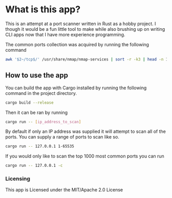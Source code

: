 # What is this app?

This is an attempt at a port scanner written in Rust as a hobby project.
I though it would be a fun little tool to make while also brushing up on
writing CLI apps now that I have more experience programming.

The common ports collection was acquired by running the following command

```bash
awk '$2~/tcp$/' /usr/share/nmap/nmap-services | sort -r -k3 | head -n 1000 | tr -s ' ' | cut -d '/' -f1 | sed 's/\S*\s*\(\S*\).*/\1,/'
```

## How to use the app

You can build the app with Cargo installed by running the following
command in the project directory.

```bash
cargo build --release
```

Then it can be ran by running

```bash
cargo run -- [ip_address_to_scan]
```

By default if only an IP address was supplied it will attempt to scan
all of the ports. You can supply a range of ports to scan like so.

```bash
cargo run -- 127.0.0.1 1-65535
```

If you would only like to scan the top 1000 most common ports you can run

```bash
cargo run -- 127.0.0.1 -c
```

### Licensing

This app is Licensed under the MIT/Apache 2.0 License
